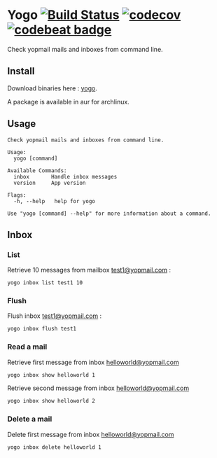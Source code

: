 Yogo [![Build Status](https://travis-ci.org/antham/yogo.svg?branch=master)](https://travis-ci.org/antham/yogo) [![codecov](https://codecov.io/gh/antham/yogo/branch/master/graph/badge.svg)](https://codecov.io/gh/antham/yogo) [![codebeat badge](https://codebeat.co/badges/c561682e-6834-4325-8725-6167c16214b1)](https://codebeat.co/projects/github-com-antham-yogo)
====

Check yopmail mails and inboxes from command line.

## Install

Download binaries here : [yogo](https://github.com/antham/yogo/releases/).

A package is available in aur for archlinux.

## Usage ##

```
Check yopmail mails and inboxes from command line.

Usage:
  yogo [command]

Available Commands:
  inbox       Handle inbox messages
  version     App version

Flags:
  -h, --help   help for yogo

Use "yogo [command] --help" for more information about a command.
```

## Inbox

### List

Retrieve 10 messages from mailbox test1@yopmail.com :

```bash
yogo inbox list test1 10
```

### Flush

Flush inbox test1@yopmail.com :

```bash
yogo inbox flush test1
```

### Read a mail

Retrieve first message from inbox helloworld@yopmail.com

```bash
yogo inbox show helloworld 1
```

Retrieve second message from inbox helloworld@yopmail.com

```bash
yogo inbox show helloworld 2
```

### Delete a mail

Delete first message from inbox helloworld@yopmail.com

```bash
yogo inbox delete helloworld 1
```

